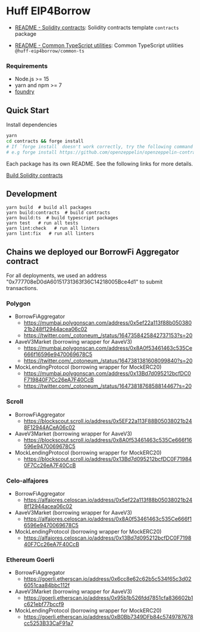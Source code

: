 # Huff EIP4Borrow

- [README - Solidity contracts](./contracts/README.md): Solidity contracts template `contracts` package

- [README - Common TypeScript utilities](./common-ts/README.md): Common TypeScript utilities `@huff-eip4borrow/common-ts`

### Requirements

- Node.js >= 15
- yarn and npm >= 7
- [foundry](https://book.getfoundry.sh/)

## Quick Start

Install dependencies

```bash
yarn
cd contracts && forge install
# If `forge install` doesn't work correctly, try the following command for each .gitmodules in contracts directory.
# e.g forge install https://github.com/openzeppelin/openzeppelin-contracts
```

Each package has its own README. See the following links for more details.

[Build Solidity contracts](./contracts/README.md)

## Development

```
yarn build  # build all packages
yarn build:contracts  # build contracts
yarn build:ts  # build typescript packages
yarn test   # run all tests
yarn lint:check   # run all linters
yarn lint:fix   # run all linters
```

## Chains we deployed our BorrowFi Aggregator contract
For all deployments, we used an address "0x777708eD0dA60151731363f36C14218005Bce4d1" to submit transactions.
### Polygon
- BorrowFiAggregator
  - https://mumbai.polygonscan.com/address/0x5ef22a113f88b05038021b248f12944acea06c02
  - https://twitter.com/_cotoneum_/status/1647358425842737153?s=20
- AaveV3Market (borrowing wrapper for AaveV3)
  - https://mumbai.polygonscan.com/address/0x8A0f53461463c535Ce666f16596e9470069678C5
  - https://twitter.com/_cotoneum_/status/1647381381608099840?s=20
- MockLendingProtocol (borrowing wrapper for MockERC20)
  - https://mumbai.polygonscan.com/address/0x13Bd7d095212bcfDC0F719840F7Cc26eA7F40CcB
  - https://twitter.com/_cotoneum_/status/1647381876858814467?s=20

### Scroll
- BorrowFiAggregator
  - https://blockscout.scroll.io/address/0x5EF22a113F88B05038021b248F12944ACeA06c02
- AaveV3Market (borrowing wrapper for AaveV3)
  - https://blockscout.scroll.io/address/0x8A0f53461463c535Ce666f16596e9470069678C5
- MockLendingProtocol (borrowing wrapper for MockERC20)
  - https://blockscout.scroll.io/address/0x13Bd7d095212bcfDC0F719840F7Cc26eA7F40CcB
### Celo-alfajores
- BorrowFiAggregator
  - https://alfajores.celoscan.io/address/0x5ef22a113f88b05038021b248f12944acea06c02
- AaveV3Market (borrowing wrapper for AaveV3)
  - https://alfajores.celoscan.io/address/0x8A0f53461463c535Ce666f16596e9470069678C5
- MockLendingProtocol (borrowing wrapper for MockERC20)
  - https://alfajores.celoscan.io/address/0x13Bd7d095212bcfDC0F719840F7Cc26eA7F40CcB
### Ethereum Goerli
- BorrowFiAggregator
  - https://goerli.etherscan.io/address/0x6cc8e62c62b5c534f65c3d026051caa84bbc112f
- AaveV3Market (borrowing wrapper for AaveV3)
  - https://goerli.etherscan.io/address/0x95b1b526fdd7851cfa836602b1c621ebf77bccf9
- MockLendingProtocol (borrowing wrapper for MockERC20)
  - https://goerli.etherscan.io/address/0xB0Bb7349DFb84c5749787678cc5253B33CaF91a7
